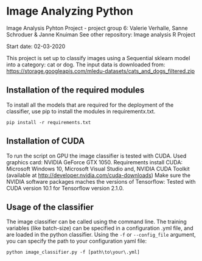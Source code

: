 # Image Analyzing Python
Image Analysis Pyhton Project - project group 6: Valerie Verhalle, Sanne Schroduer &amp; Janne Knuiman
See other repository: Image analysis R Project

Start date: 02-03-2020

This project is set up to classify images using a Sequential sklearn model into a category: cat or dog.
The input data is downloaded from: https://storage.googleapis.com/mledu-datasets/cats_and_dogs_filtered.zip


## Installation of the required modules
To install all the models that are required for the deployment of the classifier, use pip to install the modules in requirementx.txt.

```pip install -r requirements.txt```

## Installation of CUDA
To run the script on GPU the image classifier is tested with CUDA. Used graphics card: NVIDIA GeForce GTX 1050.
Requirements install CUDA: Microsoft Windows 10, Microsoft Visual Studio and, NVIDIA CUDA Toolkit (available at http://developer.nvidia.com/cuda-downloads)
Make sure the NVIDIA software packages maches the versions of Tensorflow: Tested with CUDA version 10.1 for Tensorflow version 2.1.0.

## Usage of the classifier
The image classifier can be called using the command line.
The training variables (like batch-size) can be specified in a configuration .yml file, 
and are loaded in the python classifier.
Using the ```-f``` or ```--config_file``` argument, you can specify the path to your configuration yaml file:

```python image_classifier.py -f [path\to\your\.yml]```

